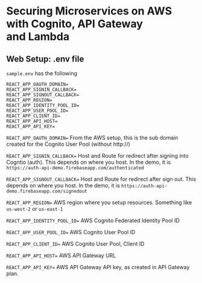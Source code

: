 # Securing Microservices on AWS with Cognito, API Gateway and Lambda
## Web Setup: .env file

`sample.env` has the following
```
REACT_APP_OAUTH_DOMAIN=
REACT_APP_SIGNIN_CALLBACK=
REACT_APP_SIGNOUT_CALLBACK=
REACT_APP_REGION=
REACT_APP_IDENTITY_POOL_ID=
REACT_APP_USER_POOL_ID=
REACT_APP_CLIENT_ID=
REACT_APP_API_HOST=
REACT_APP_API_KEY=
```


`REACT_APP_OAUTH_DOMAIN=`
From the AWS setup, this is the sub domain created for the Cognito User Pool (without http://)

`REACT_APP_SIGNIN_CALLBACK=`
Host and Route for redirect after signing into Cogntio (auth). This depends on where you host. In the demo, it is `https://auth-api-demo.firebaseapp.com/authenticated`


`REACT_APP_SIGNOUT_CALLBACK=`
Host and Route for redirect after sign out. This depends on where you host. In the demo, it is `https://auth-api-demo.firebaseapp.com/signedout`

`REACT_APP_REGION=`
AWS region where you setup resources. Something like `us-west-2` or `us-east-1`

`REACT_APP_IDENTITY_POOL_ID=`
AWS Cognito Federated Identity Pool ID

`REACT_APP_USER_POOL_ID=`
AWS Cognito User Pool ID

`REACT_APP_CLIENT_ID=`
AWS Cognito User Pool, Client ID

`REACT_APP_API_HOST=`
AWS API Gateway URL

`REACT_APP_API_KEY=`
AWS API Gateway API key, as created in API Gateway plan.

